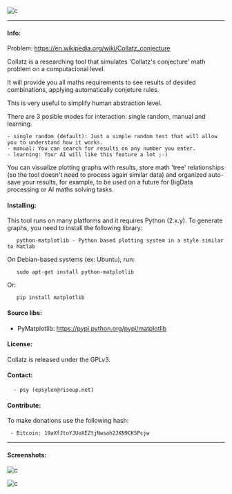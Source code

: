 
![c](https://03c8.net/images/collatz_banner.png)

----------

#### Info:

 Problem: https://en.wikipedia.org/wiki/Collatz_conjecture

 Collatz is a researching tool that simulates 'Collatz's conjecture' math problem on a computacional level.

 It will provide you all maths requirements to see results of desided combinations, applying automatically conjeture rules. 

 This is very useful to simplify human abstraction level.

 There are 3 posible modes for interaction: single random, manual and learning.

    - single random (default): Just a simple random test that will allow you to understand how it works.
    - manual: You can search for results on any number you enter.
    - learning: Your AI will like this feature a lot ;-)

 You can visualize plotting graphs with results, store math 'tree' relationships (so the tool doesn't need to process again similar data) 
 and organized auto-save your results, for example, to be used on a future for BigData processing or AI maths solving tasks.

#### Installing:

 This tool runs on many platforms and it requires Python (2.x.y). To generate graphs, you need 
 to install the following library:

       python-matplotlib - Python based plotting system in a style similar to Matlab

 On Debian-based systems (ex: Ubuntu), run: 

       sudo apt-get install python-matplotlib

 Or:
       
       pip install matplotlib

####  Source libs:

 * PyMatplotlib: https://pypi.python.org/pypi/matplotlib

#### License:

 Collatz is released under the GPLv3.

#### Contact:

      - psy (epsylon@riseup.net)

#### Contribute: 

 To make donations use the following hash:
  
     - Bitcoin: 19aXfJtoYJUoXEZtjNwsah2JKN9CK5Pcjw

----------

####  Screenshots:

  ![c](https://03c8.net/images/collatz_tree.png "Collatz Tree")

  ![c](https://03c8.net/images/collatz_graph.png "Collatz Graph")


